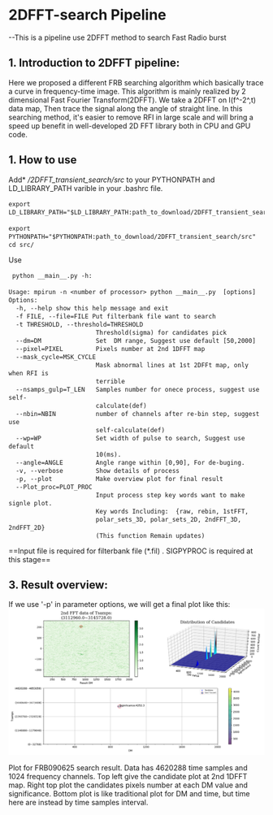 # 2DFFT-search Pipeline
--This is a pipeline use 2DFFT method to search Fast Radio burst  

## 1. Introduction to 2DFFT pipeline:
 Here we proposed a different FRB searching algorithm which basically trace a curve in frequency-time image. This algorithm is mainly realized by 2 dimensional Fast Fourier Transform(2DFFT). We take a 2DFFT on I(f^-2^,t)  data map, Then trace the signal along the angle of straight line. In this searching method, it's easier to remove RFI in large scale and will bring a speed up benefit in well-developed 2D FFT library both in CPU and GPU code.

## 1. How to use
Add* */2DFFT_transient_search/src*   to your PYTHONPATH and LD_LIBRARY_PATH varible in your .bashrc file.  

	export LD_LIBRARY_PATH="$LD_LIBRARY_PATH:path_to_download/2DFFT_transient_search/src"
	
	export PYTHONPATH="$PYTHONPATH:path_to_download/2DFFT_transient_search/src"
	cd src/  
Use

	 python __main__.py -h:  

	Usage: mpirun -n <number of processor> python __main__.py  [options]   
	Options:  
	  -h, --help show this help message and exit  
	  -f FILE, --file=FILE Put filterbank file want to search  
	  -t THRESHOLD, --threshold=THRESHOLD  
	                        Threshold(sigma) for candidates pick  
	  --dm=DM               Set  DM range, Suggest use default [50,2000]  
	  --pixel=PIXEL         Pixels number at 2nd 1DFFT map  
	  --mask_cycle=MSK_CYCLE   
	                        Mask abnormal lines at 1st 2DFFt map, only when RFI is    
	                        terrible   
	  --nsamps_gulp=T_LEN   Samples number for onece process, suggest use self-  
	                        calculate(def)  
	  --nbin=NBIN           number of channels after re-bin step, suggest use  
	                        self-calculate(def)  
	  --wp=WP               Set width of pulse to search, Suggest use default  
	                        10(ms).  
	  --angle=ANGLE         Angle range within [0,90], For de-buging.  
	  -v, --verbose         Show details of process  
	  -p, --plot            Make overview plot for final result  
	  --Plot_proc=PLOT_PROC  
	                        Input process step key words want to make signle plot.  
	                        Key words Including:  {raw, rebin, 1stFFT,  
	                        polar_sets_3D, polar_sets_2D, 2ndFFT_3D, 2ndFFT_2D}  
	                        (This function Remain updates)  
 
==Input file is required for filterbank file (*.fil) . SIGPYPROC is required at this stage==

## 3. Result overview:
If we use '-p' in parameter options, we will get a final plot like this:
![ ](https://raw.githubusercontent.com/peterniuzai/2DFFT-search/master/data/FRB090625.png  "FRB090625 with 2DFFT")

Plot for FRB090625 search result. Data has 4620288 time samples and 1024 frequency channels.  Top left give the candidate plot at 2nd 1DFFT map. Right top plot the candidates pixels number at each DM value and significance. Bottom plot is like traditional plot for DM and time, but time here are instead by time samples interval.
